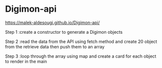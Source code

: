 # Digimon-api

https://malek-aldesougi.github.io/Digimon-api/

Step 1 :create a constructor to generate a Digimon objects

Step 2 :read the data from the API using fetch method and create 20 object  from the retrieve data then push them to an array 

Step 3 :loop through the array using map and create a card for each object to render in the main 
